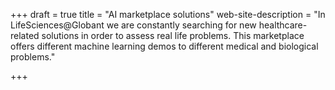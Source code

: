+++
draft = true
title = "AI marketplace solutions"
web-site-description = "In LifeSciences@Globant we are constantly searching for new healthcare-related solutions in order to assess real life problems. This marketplace offers different machine learning demos to different medical and biological problems."

+++
